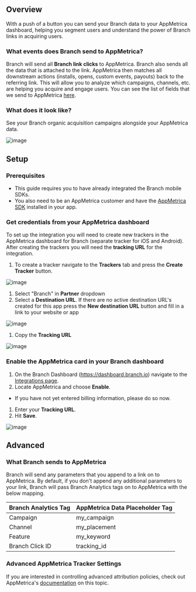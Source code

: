 ## Overview

With a push of a button you can send your Branch data to your AppMetrica dashboard, helping you segment users and understand the power of Branch links in acquiring users.


### What events does Branch send to AppMetrica?

Branch will send all **Branch link clicks** to AppMetrica. Branch also sends all the data that is attached to the link. AppMetrica then matches all downstream actions (installs, opens, custom events, payouts) back to the referring link. This will allow you to analyze which campaigns, channels, etc. are helping you acquire and engage users. You can see the list of fields that we send to AppMetrica [here](#what-branch-sends-to-appmetrica).

### What does it look like?

See your Branch organic acquisition campaigns alongside your AppMetrica data.

![image](/_assets/img/pages/integrations/appmetrica/appmetrica-dashboard-example.png)

## Setup

### Prerequisites

- This guide requires you to have already integrated the Branch mobile SDKs.
- You also need to be an AppMetrica customer and have the [AppMetrica SDK](https://tech.yandex.com/metrica-mobile-sdk/doc/mobile-sdk-dg/concepts/mobilesdk-about-docpage/) installed in your app.

### Get credentials from your AppMetrica dashboard

To set up the integration you will need to create new trackers in the AppMetrica dashboard for Branch (separate tracker for iOS and Android). After creating the trackers you will need the **tracking URL** for the integration.

1. To create a tracker navigate to the <notranslate>**Trackers**</notranslate> tab and press the <notranslate>**Create Tracker**</notranslate> button.

![image](/_assets/img/pages/integrations/appmetrica/appmetrica-create-tracker.png)

1. Select <notranslate>"Branch"</notranslate> in <notranslate>**Partner**</notranslate> dropdown
1. Select a <notranslate>**Destination URL**</notranslate>. If there are no active destination URL's created for this app press the <notranslate>**New destination URL**</notranslate> button and fill in a link to your website or app

![image](/_assets/img/pages/integrations/appmetrica/appmetrica-destination-url.png)

1. Copy the <notranslate>**Tracking URL**</notranslate>

![image](/_assets/img/pages/integrations/appmetrica/appmetrica-tracking-url.png)

### Enable the AppMetrica card in your Branch dashboard

1. On the Branch Dashboard (https://dashboard.branch.io) navigate to the [Integrations page](https://dashboard.branch.io/integrations).
1. Locate AppMetrica and choose <notranslate>**Enable**</notranslate>.
  * If you have not yet entered billing information, please do so now.
1. Enter your <notranslate>**Tracking URL**</notranslate>.
1. Hit <notranslate>**Save**</notranslate>.

![image](/_assets/img/pages/integrations/appmetrica/enable-appmetrica-integration.png)

## Advanced

### What Branch sends to AppMetrica

Branch will send any parameters that you append to a link on to AppMetrica. By default, if you don't append any additional parameters to your link, Branch will pass Branch Analytics tags on to AppMetrica with the below mapping.

Branch Analytics Tag | AppMetrica Data Placeholder Tag
--- | ---
Campaign | my_campaign
Channel | my_placement
Feature | my_keyword
Branch Click ID | tracking_id

### Advanced AppMetrica Tracker Settings

If you are interested in controlling advanced attribution policies, check out AppMetrica's [documentation](https://tech.yandex.com/metrica-mobile-sdk/doc/mobile-tracking/concepts/add-tracker-docpage/) on this topic.
